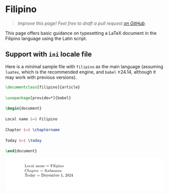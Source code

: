 # Filipino

<blockquote>
  <p><em>Improve this page! Feel free to draft a pull request <a href="https://github.com/latex3/babel/tree/docs/docs">on GitHub</a></em>.</p>
</blockquote>

This page offers basic guidance on typesetting a LaTeX document in the
Filipino language using the Latin script.

## Support with `ini` locale file

Here is a minimal sample file with `filipino` as the main language
(assuming `luatex`, which is the recommended engine, and `babel` ≥24.14,
although it may work with previous versions).

```tex
\documentclass[filipino]{article}

\usepackage[provide=*]{babel}

\begin{document}

Local name $=$ Filipino

Chapter $=$ \chaptername

Today $=$ \today

\end{document}
```

![](../media/locale-filipino.png)